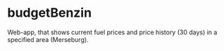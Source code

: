 # budgetBenzin
Web-app, that shows current fuel prices and price history (30 days) in a specified area (Merseburg). 
